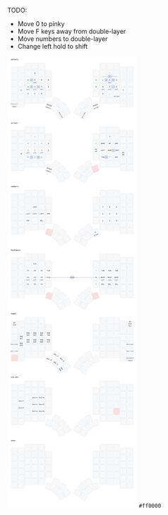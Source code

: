 TODO:
- Move 0 to pinky
- Move F keys away from double-layer
- Move numbers to double-layer
- Change left hold to shift

![keymap](https://github.com/StephanMoeller/zmk-glove80/blob/main/keymap.svg) `#ff0000`
